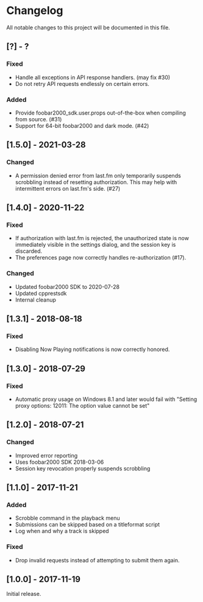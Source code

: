 # Changelog
All notable changes to this project will be documented in this file.

## [?] - ?
### Fixed
- Handle all exceptions in API response handlers. (may fix #30)
- Do not retry API requests endlessly on certain errors.
### Added
- Provide foobar2000_sdk.user.props out-of-the-box when compiling from source. (#31)
- Support for 64-bit foobar2000 and dark mode. (#42)


## [1.5.0] - 2021-03-28
### Changed
- A permission denied error from last.fm only temporarily suspends scrobbling
  instead of resetting authorization. This may help with intermittent errors
  on last.fm's side. (#27)


## [1.4.0] - 2020-11-22
### Fixed
- If authorization with last.fm is rejected, the unauthorized state is now
  immediately visible in the settings dialog, and the session key is discarded.
- The preferences page now correctly handles re-authorization (#17).

### Changed
- Updated foobar2000 SDK to 2020-07-28
- Updated cpprestsdk
- Internal cleanup


## [1.3.1] - 2018-08-18
### Fixed
- Disabling Now Playing notifications is now correctly honored.


## [1.3.0] - 2018-07-29
### Fixed
- Automatic proxy usage on Windows 8.1 and later would fail with
  "Setting proxy options: 12011: The option value cannot be set"


## [1.2.0] - 2018-07-21
### Changed
- Improved error reporting
- Uses foobar2000 SDK 2018-03-06
- Session key revocation properly suspends scrobbling


## [1.1.0] - 2017-11-21
### Added
- Scrobble command in the playback menu
- Submissions can be skipped based on a titleformat script
- Log when and why a track is skipped

### Fixed
- Drop invalid requests instead of attempting to submit them again.


## [1.0.0] - 2017-11-19

Initial release.
